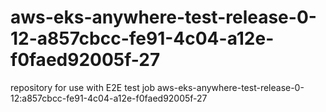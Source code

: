 # aws-eks-anywhere-test-release-0-12-a857cbcc-fe91-4c04-a12e-f0faed92005f-27
repository for use with E2E test job aws-eks-anywhere-test-release-0-12:a857cbcc-fe91-4c04-a12e-f0faed92005f-27
